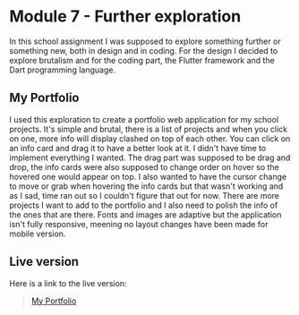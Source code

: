 # Module 7 - Further exploration

In this school assignment I was supposed to explore something further or something new, both in design and in coding. For the design I decided to explore brutalism and for the coding part, the Flutter framework and the Dart programming language.
## My Portfolio

I used this exploration to create a portfolio web application for my school projects. It's simple and brutal, there is a list of projects and when you click on one, more info will display clashed on top of each other. You can click on an info card and drag it to have a better look at it. I didn't have time to implement everything I wanted. The drag part was supposed to be drag and drop, the info cards were also supposed to change order on hover so the hovered one would appear on top. I also wanted to have the cursor change to move or grab when hovering the info cards but that wasn't working and as I sad, time ran out so I couldn't figure that out for now. There are more projects I want to add to the portfolio and I also need to polish the info of the ones that are there. Fonts and images are adaptive but the application isn't fully responsive, meening no layout changes have been made for mobile version.

## Live version
Here is a link to the live version:

> [My Portfolio](https://bjorgg.github.io/)



